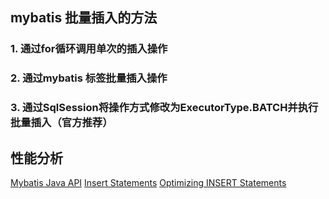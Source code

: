 
## mybatis 批量插入的方法

### 1. 通过for循环调用单次的插入操作


### 2. 通过mybatis<foreach> 标签批量插入操作


### 3. 通过SqlSession将操作方式修改为ExecutorType.BATCH并执行批量插入（官方推荐）


## 性能分析



[Mybatis Java API](https://mybatis.org/mybatis-3/java-api.html)
[Insert Statements](https://mybatis.org/mybatis-dynamic-sql/docs/insert.html)
[Optimizing INSERT Statements](https://dev.mysql.com/doc/refman/5.6/en/insert-optimization.html)